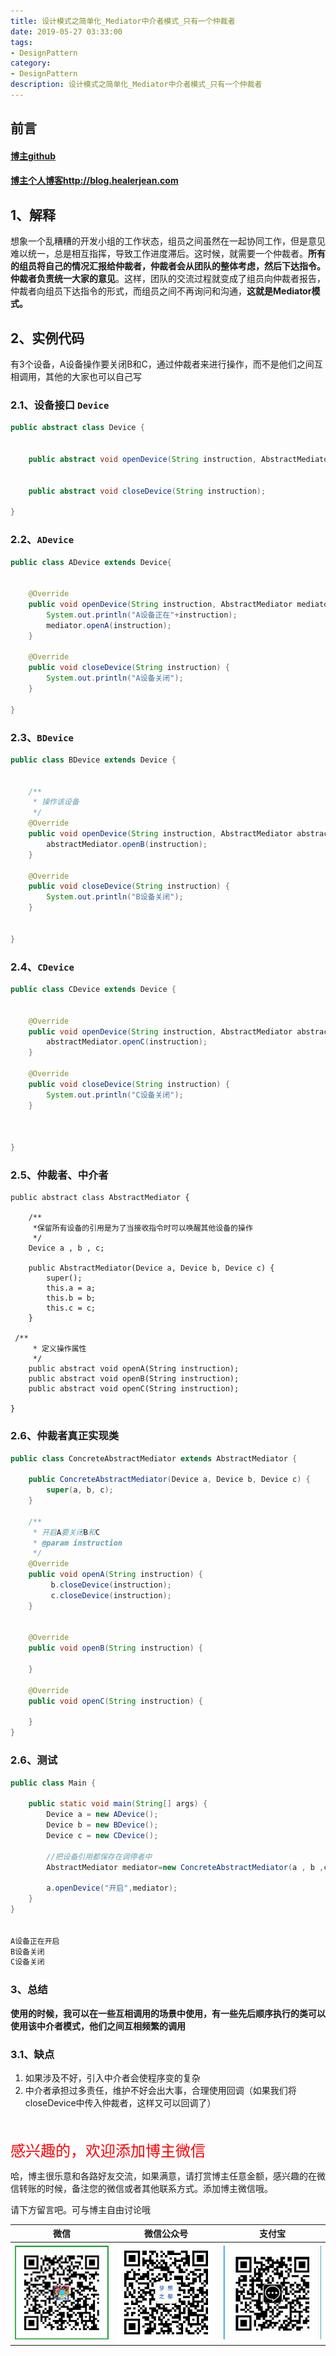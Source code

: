 ```yaml
---
title: 设计模式之简单化_Mediator中介者模式_只有一个仲裁者
date: 2019-05-27 03:33:00
tags: 
- DesignPattern
category: 
- DesignPattern
description: 设计模式之简单化_Mediator中介者模式_只有一个仲裁者
---
```


<!-- 

https://raw.githubusercontent.com/HealerJean/HealerJean.github.io/master/blogImages/
　　首行缩进

<font  clalss="healerColor" color="red" size="5" >     </font>

<font  clalss="healerSize"  size="5" >     </font>
-->




## 前言

#### [博主github](https://github.com/HealerJean)
#### [博主个人博客http://blog.healerjean.com](http://HealerJean.github.io)    





## 1、解释



想象一个乱糟糟的开发小组的工作状态，组员之间虽然在一起协同工作，但是意见难以统一，总是相互指挥，导致工作进度滞后。这时候，就需要一个仲裁者。**所有的组员将自己的情况汇报给仲裁者，仲裁者会从团队的整体考虑，然后下达指令。仲裁者负责统一大家的意见**。这样，团队的交流过程就变成了组员向仲裁者报告，仲裁者向组员下达指令的形式，而组员之间不再询问和沟通，**这就是Mediator模式。**





## 2、实例代码



有3个设备，A设备操作要关闭B和C，通过仲裁者来进行操作，而不是他们之间互相调用，其他的大家也可以自己写



### 2.1、设备接口 `Device`

```java
public abstract class Device {


    public abstract void openDevice(String instruction, AbstractMediator abstractMediator);


    public abstract void closeDevice(String instruction);

}

```



### 2.2、`ADevice`

```java
public class ADevice extends Device{


    @Override
    public void openDevice(String instruction, AbstractMediator mediator) {
        System.out.println("A设备正在"+instruction);
        mediator.openA(instruction);
    }

    @Override
    public void closeDevice(String instruction) {
        System.out.println("A设备关闭");
    }

}

```



### 2.3、`BDevice`

```java
public class BDevice extends Device {


    /**
     * 操作该设备
     */
    @Override
    public void openDevice(String instruction, AbstractMediator abstractMediator) {
        abstractMediator.openB(instruction);
    }

    @Override
    public void closeDevice(String instruction) {
        System.out.println("B设备关闭");
    }


}
```



### 2.4、`CDevice`

```java
public class CDevice extends Device {


    @Override
    public void openDevice(String instruction, AbstractMediator abstractMediator) {
        abstractMediator.openC(instruction);
    }

    @Override
    public void closeDevice(String instruction) {
        System.out.println("C设备关闭");
    }



}

```



### 2.5、仲裁者、中介者

```ja
public abstract class AbstractMediator {

    /**
     *保留所有设备的引用是为了当接收指令时可以唤醒其他设备的操作
     */
    Device a , b , c;

    public AbstractMediator(Device a, Device b, Device c) {
        super();
        this.a = a;
        this.b = b;
        this.c = c;
    }

 /**
     * 定义操作属性
     */
    public abstract void openA(String instruction);
    public abstract void openB(String instruction);
    public abstract void openC(String instruction);

}
```



### 2.6、仲裁者真正实现类



```java
public class ConcreteAbstractMediator extends AbstractMediator {

    public ConcreteAbstractMediator(Device a, Device b, Device c) {
        super(a, b, c);
    }

    /**
     * 开启A要关闭B和C
     * @param instruction
     */
    @Override
    public void openA(String instruction) {
         b.closeDevice(instruction);
         c.closeDevice(instruction);
    }


    @Override
    public void openB(String instruction) {

    }

    @Override
    public void openC(String instruction) {

    }
}
```





 ### 2.6、测试

```java
public class Main {

    public static void main(String[] args) {
        Device a = new ADevice();
        Device b = new BDevice();
        Device c = new CDevice();

        //把设备引用都保存在调停者中
        AbstractMediator mediator=new ConcreteAbstractMediator(a , b ,c );

        a.openDevice("开启",mediator);
    }
}


A设备正在开启
B设备关闭
C设备关闭
```





### 3、总结

**使用的时候，我可以在一些互相调用的场景中使用，有一些先后顺序执行的类可以使用该中介者模式，他们之间互相频繁的调用**



### 3.1、缺点

1. 如果涉及不好，引入中介者会使程序变的复杂
2. 中介者承担过多责任，维护不好会出大事，合理使用回调（如果我们将closeDevice中传入仲裁者，这样又可以回调了）










<br/>
<br/>

<font  color="red" size="5" >     
感兴趣的，欢迎添加博主微信
 </font>

<br/>



哈，博主很乐意和各路好友交流，如果满意，请打赏博主任意金额，感兴趣的在微信转账的时候，备注您的微信或者其他联系方式。添加博主微信哦。    

请下方留言吧。可与博主自由讨论哦

|微信 | 微信公众号|支付宝|
|:-------:|:-------:|:------:|
| ![微信](https://raw.githubusercontent.com/HealerJean/HealerJean.github.io/master/assets/img/tctip/weixin.jpg)|![微信公众号](https://raw.githubusercontent.com/HealerJean/HealerJean.github.io/master/assets/img/my/qrcode_for_gh_a23c07a2da9e_258.jpg)|![支付宝](https://raw.githubusercontent.com/HealerJean/HealerJean.github.io/master/assets/img/tctip/alpay.jpg) |



<!-- Gitalk 评论 start  -->

<link rel="stylesheet" href="https://unpkg.com/gitalk/dist/gitalk.css">
<script src="https://unpkg.com/gitalk@latest/dist/gitalk.min.js"></script> 
<div id="gitalk-container"></div>    
 <script type="text/javascript">
    var gitalk = new Gitalk({
		clientID: `1d164cd85549874d0e3a`,
		clientSecret: `527c3d223d1e6608953e835b547061037d140355`,
		repo: `HealerJean.github.io`,
		owner: 'HealerJean',
		admin: ['HealerJean'],
		id: 'AAAAAAAAAAAAAAA',
    });
    gitalk.render('gitalk-container');
</script> 

<!-- Gitalk end -->

